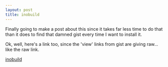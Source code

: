 ```yaml
---
layout: post
title: inobuild
---
```


Finally going to make a post about this since it takes far less time to do that than it does to find that damned gist every time I want to install it.

Ok, well, here's a link too, since the 'view' links from gist are giving raw... like the raw link.

[inobuild](https://gist.github.com/602440)

<script src="https://gist.github.com/602440.js?file=inobuild.hs"></script>

